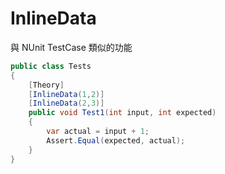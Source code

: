 # InlineData

與 NUnit TestCase 類似的功能

```csharp
public class Tests
{
    [Theory]
    [InlineData(1,2)]
    [InlineData(2,3)]
    public void Test1(int input, int expected)
    {
        var actual = input + 1;
        Assert.Equal(expected, actual);
    }
}
```
